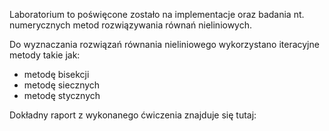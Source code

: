 Laboratorium to poświęcone zostało na implementacje oraz badania nt. numerycznych metod rozwiązywania równań nieliniowych. 

Do wyznaczania rozwiązań równania nieliniowego wykorzystano iteracyjne metody takie jak:
- metodę bisekcji
- metodę siecznych
- metodę stycznych

Dokładny raport z wykonanego ćwiczenia znajduje się tutaj: